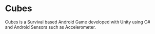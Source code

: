 # Cubes
Cubes is a Survival based Android Game developed with Unity using C# and Android Sensors such as Accelerometer.
